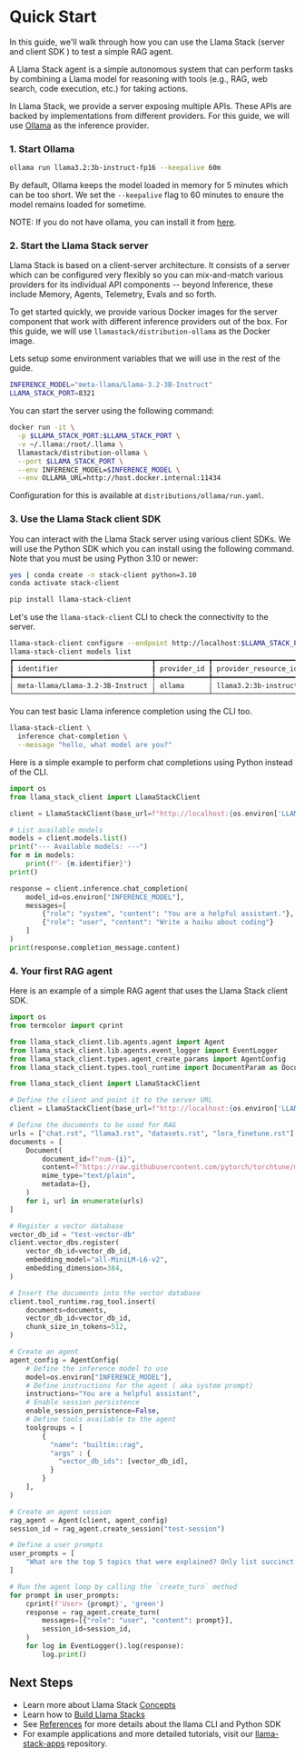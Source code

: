 # Quick Start

In this guide, we'll walk through how you can use the Llama Stack (server and client SDK ) to test a simple RAG agent.

A Llama Stack agent is a simple autonomous system that can perform tasks by combining a Llama model for reasoning with tools (e.g., RAG, web search, code execution, etc.) for taking actions.

In Llama Stack, we provide a server exposing multiple APIs. These APIs are backed by implementations from different providers. For this guide, we will use [Ollama](https://ollama.com/) as the inference provider.


### 1. Start Ollama

```bash
ollama run llama3.2:3b-instruct-fp16 --keepalive 60m
```

By default, Ollama keeps the model loaded in memory for 5 minutes which can be too short. We set the `--keepalive` flag to 60 minutes to ensure the model remains loaded for sometime.

NOTE: If you do not have ollama, you can install it from [here](https://ollama.ai/docs/installation).


### 2. Start the Llama Stack server

Llama Stack is based on a client-server architecture. It consists of a server which can be configured very flexibly so you can mix-and-match various providers for its individual API components -- beyond Inference, these include Memory, Agents, Telemetry, Evals and so forth.

To get started quickly, we provide various Docker images for the server component that work with different inference providers out of the box. For this guide, we will use `llamastack/distribution-ollama` as the Docker image.

Lets setup some environment variables that we will use in the rest of the guide.
```bash
INFERENCE_MODEL="meta-llama/Llama-3.2-3B-Instruct"
LLAMA_STACK_PORT=8321
```

You can start the server using the following command:
```bash
docker run -it \
  -p $LLAMA_STACK_PORT:$LLAMA_STACK_PORT \
  -v ~/.llama:/root/.llama \
  llamastack/distribution-ollama \
  --port $LLAMA_STACK_PORT \
  --env INFERENCE_MODEL=$INFERENCE_MODEL \
  --env OLLAMA_URL=http://host.docker.internal:11434
```

Configuration for this is available at `distributions/ollama/run.yaml`.


### 3. Use the Llama Stack client SDK

You can interact with the Llama Stack server using various client SDKs. We will use the Python SDK which you can install using the following command. Note that you must be using Python 3.10 or newer:
```bash
yes | conda create -n stack-client python=3.10
conda activate stack-client

pip install llama-stack-client
```

Let's use the `llama-stack-client` CLI to check the connectivity to the server.

```bash
llama-stack-client configure --endpoint http://localhost:$LLAMA_STACK_PORT
llama-stack-client models list
┏━━━━━━━━━━━━━━━━━━━━━━━━━━━━━━━━━━┳━━━━━━━━━━━━━┳━━━━━━━━━━━━━━━━━━━━━━━━━━━┳━━━━━━━━━━┓
┃ identifier                       ┃ provider_id ┃ provider_resource_id      ┃ metadata ┃
┡━━━━━━━━━━━━━━━━━━━━━━━━━━━━━━━━━━╇━━━━━━━━━━━━━╇━━━━━━━━━━━━━━━━━━━━━━━━━━━╇━━━━━━━━━━┩
│ meta-llama/Llama-3.2-3B-Instruct │ ollama      │ llama3.2:3b-instruct-fp16 │          │
└──────────────────────────────────┴─────────────┴───────────────────────────┴──────────┘
```

You can test basic Llama inference completion using the CLI too.
```bash
llama-stack-client \
  inference chat-completion \
  --message "hello, what model are you?"
```

Here is a simple example to perform chat completions using Python instead of the CLI.
```python
import os
from llama_stack_client import LlamaStackClient

client = LlamaStackClient(base_url=f"http://localhost:{os.environ['LLAMA_STACK_PORT']}")

# List available models
models = client.models.list()
print("--- Available models: ---")
for m in models:
    print(f"- {m.identifier}")
print()

response = client.inference.chat_completion(
    model_id=os.environ["INFERENCE_MODEL"],
    messages=[
        {"role": "system", "content": "You are a helpful assistant."},
        {"role": "user", "content": "Write a haiku about coding"}
    ]
)
print(response.completion_message.content)
```

### 4. Your first RAG agent

Here is an example of a simple RAG agent that uses the Llama Stack client SDK.

```python
import os
from termcolor import cprint

from llama_stack_client.lib.agents.agent import Agent
from llama_stack_client.lib.agents.event_logger import EventLogger
from llama_stack_client.types.agent_create_params import AgentConfig
from llama_stack_client.types.tool_runtime import DocumentParam as Document

from llama_stack_client import LlamaStackClient

# Define the client and point it to the server URL
client = LlamaStackClient(base_url=f"http://localhost:{os.environ['LLAMA_STACK_PORT']}")

# Define the documents to be used for RAG
urls = ["chat.rst", "llama3.rst", "datasets.rst", "lora_finetune.rst"]
documents = [
    Document(
        document_id=f"num-{i}",
        content=f"https://raw.githubusercontent.com/pytorch/torchtune/main/docs/source/tutorials/{url}",
        mime_type="text/plain",
        metadata={},
    )
    for i, url in enumerate(urls)
]

# Register a vector database
vector_db_id = "test-vector-db"
client.vector_dbs.register(
    vector_db_id=vector_db_id,
    embedding_model="all-MiniLM-L6-v2",
    embedding_dimension=384,
)

# Insert the documents into the vector database
client.tool_runtime.rag_tool.insert(
    documents=documents,
    vector_db_id=vector_db_id,
    chunk_size_in_tokens=512,
)

# Create an agent
agent_config = AgentConfig(
    # Define the inference model to use
    model=os.environ["INFERENCE_MODEL"],
    # Define instructions for the agent ( aka system prompt)
    instructions="You are a helpful assistant",
    # Enable session persistence
    enable_session_persistence=False,
    # Define tools available to the agent
    toolgroups = [
        {
          "name": "builtin::rag",
          "args" : {
            "vector_db_ids": [vector_db_id],
          }
        }
    ],
)

# Create an agent session
rag_agent = Agent(client, agent_config)
session_id = rag_agent.create_session("test-session")

# Define a user prompts
user_prompts = [
    "What are the top 5 topics that were explained? Only list succinct bullet points.",
]

# Run the agent loop by calling the `create_turn` method
for prompt in user_prompts:
    cprint(f'User> {prompt}', 'green')
    response = rag_agent.create_turn(
        messages=[{"role": "user", "content": prompt}],
        session_id=session_id,
    )
    for log in EventLogger().log(response):
        log.print()
```

## Next Steps

- Learn more about Llama Stack [Concepts](../concepts/index.md)
- Learn how to [Build Llama Stacks](../distributions/index.md)
- See [References](../references/index.md) for more details about the llama CLI and Python SDK
- For example applications and more detailed tutorials, visit our [llama-stack-apps](https://github.com/meta-llama/llama-stack-apps/tree/main/examples) repository.
